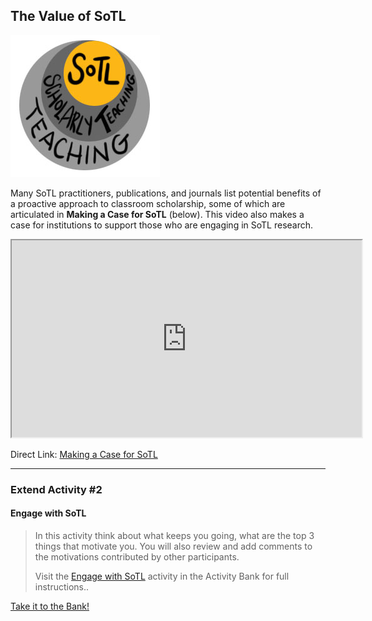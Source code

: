 ## The Value of SoTL

![a image showing that SoTL is the heart of teaching - first there is teaching, then there is scholarly teaching and then SoTL is the core of all of this.](images/38547089031_49f0760f81_o.jpg)

Many SoTL practitioners, publications, and journals list potential benefits of a proactive approach to classroom scholarship, some of which are articulated in **Making a Case for SoTL** (below). This video also makes a case for institutions to support those who are engaging in SoTL research.

<div class="video-container-4by3"><iframe width="560" height="315" src="https://www.youtube.com/embed/JlWM4K2WL3Q"></iframe></div>

Direct Link: [Making a Case for SoTL](https://youtu.be/JlWM4K2WL3Q)

* * *

### Extend Activity #2
#### Engage with SoTL
> In this activity think about what keeps you going, what are the top 3 things that motivate you. You will also review and add comments to the motivations contributed by other participants.
>
> Visit the [Engage with SoTL](https://elearn.waikato.ac.nz/mod/forum/view.php?id=1649875) activity in the Activity Bank for full instructions..

[Take it to the Bank!](https://elearn.waikato.ac.nz/mod/forum/view.php?id=1649875)
